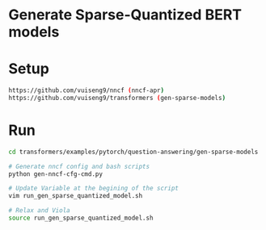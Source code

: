 # Generate Sparse-Quantized BERT models

# Setup
```bash
https://github.com/vuiseng9/nncf (nncf-apr)
https://github.com/vuiseng9/transformers (gen-sparse-models)
```
# Run
```bash
cd transformers/examples/pytorch/question-answering/gen-sparse-models

# Generate nncf config and bash scripts
python gen-nncf-cfg-cmd.py

# Update Variable at the begining of the script
vim run_gen_sparse_quantized_model.sh

# Relax and Viola
source run_gen_sparse_quantized_model.sh
```